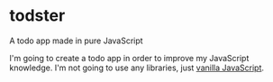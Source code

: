# todster
A todo app made in pure JavaScript

I'm going to create a todo app in order to improve my JavaScript knowledge. I'm not going to use any libraries, just [vanilla JavaScript](http://meta.stackexchange.com/questions/194977/should-we-ban-the-term-vanilla-javascript-from-questions-comments-and-answers).
